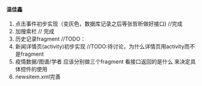#### 温佳鑫

  1. 点击事件初步实现（变灰色，数据库记录之后等张哲昕做好接口) //完成
  2. 加搜索栏 // 完成
  3. 历史记录fragment //TODO：
  4. 新闻详情页(activity)初步实现 //TODO:待讨论，为什么详情页用activity而不是fragment
  5. 疫情数据/图谱/学者 应该分别做三个fragment 看接口返回的是什么 来决定具体控件的使用
  6. newsitem.xml完善

   



​		







